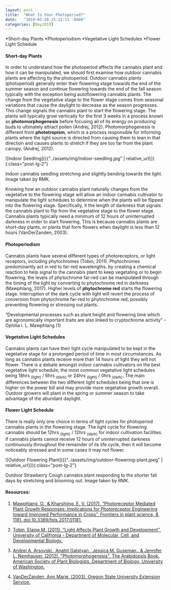 ```yaml
---
layout: post
title:  "What Is Your Photoperiod?"
date:   "2019-05-20 15:12:11 -0400"
categories: [May2019]
---
```


*Short-day Plants
*Photoperiodism
*Vegetative Light Schedules
*Flower Light Schedule 

#### Short-day Plants
In order to understand how the photoperiod affects the cannabis plant and how it can be manipulated, we should first examine how outdoor cannabis plants are affecting by the photoperiod. Outdoor cannabis plants (photoperiod) generally enter their flowering stage towards the end of the summer season and continue flowering towards the end of the fall season typically with the exception being autoflowering cannabis plants. The change from the vegetative stage to the flower stage comes from seasonal variations that cause the daylight to decrease as the season progresses. This change signals the cannabis plant to start the flowering stage. The plants will typically grow vertically for the first 3 weeks in a process known as <b>photomorphogenesis</b> before focusing all of its energy on producing buds to ultimately attract pollen (Andrej, 2012). Photomorphogenesis is different from <b>phototropism</b>, which is a process responsible for informing plants where the light source is directed from causing them to lean in that direction and causes plants to stretch if they are too far from the plant canopy. (Andrej, 2012).

![Indoor Seedling]({{"../assets/img/indoor-seedling.jpg" | relative_url}}){:class="post-lg-2"}
<div class="text-center blog-caption">
Indoor cannabis seedling stretching and slightly bending towards the light. Image taken by RMK.
</div>

Knowing how an outdoor cannabis plant naturally changes from the vegetative to the flowering stage will allow an indoor cannabis cultivator to manipulate the light schedules to determine when the plants will be flipped into the flowering stage. Specifically, it the length of darkness that signals the cannabis plant to flip from the vegetative stage to the flower stage. Cannabis plants typically need a minimum of 12 hours of uninterrupted darkness in order to start flowering. This is because cannabis plants are short-day plants, or plants that form flowers when daylight is less than 12 hours (VanDerZanden, 2003).

#### Photoperiodism
Cannabis plants have several different types of photoreceptors, or light receptors, including phytochromes (Tobin, 2011). Phytochromes predominantly act in red to far-red wavelengths. by creating a chemical reaction to help signal to the cannabis plant to keep vegetating or to begin flowering, the levels of phytochrome far-red can be manipulated through the timing of the light by converting to phytochrome red in darkness (Mawphlang, 2017). Higher levels of <b>phytochrome red</b> starts the flowering stage. Interruption of the dark cycle with light will revert the process of conversion from phytochrome far-red to phytochrome red, possibly preventing flowering or stressing out plants. 

<div class="text-center blog-quote">
“Developmental processes such as plant height and flowering time which are agronomically important traits are also linked to cryptochrome activity” -Ophilia I. L. Mawphlang (1)
</div>

#### Vegetative Light Schedules
Cannabis plants can have their light cycle manipulated to be kept in the vegetative stage for a prolonged period of time in most circumstances. As long as cannabis plants receive more than 14 hours of light they will not flower. There is a debate amongst indoor cannabis cultivators on the best vegetative light schedule, the most common vegetative light schedules being 18hrs <sub>(light)</sub> / 6hrs <sub>(dark)</sub> or 24hrs <sub>(light)</sub> / 0hrs <sub>(dark)</sub>. The main differences between the two different light schedules being that one is higher on the power bill and may provide more vegetative growth overall. Outdoor growers will plant in the spring or summer season to take advantage of the abundant daylight. 

#### Flower Light Schedule
There is really only one choice in terms of light cycles for photoperiod cannabis plants in the flowering stage. The light cycle for flowering cannabis should be 12hrs <sub>(light)</sub> / 12hrs <sub>(dark)</sub> for indoor cultivation facilities. If cannabis plants cannot receive 12 hours of uninterrupted darkness continuously throughout the remainder of its life cycle, then it will become noticeably stressed and in some cases it may not flower. 

![Outdoor Flowering Plant]({{"../assets/img/outdoor-flowering-plant.jpeg" | relative_url}}){:class="post-lg-2"}
<div class="text-center blog-caption">
Outdoor Strawberry Cough cannabis plant responding to the shorter fall days by stretching and blooming out. Image taken by RMK.
</div>

#### Resources:
1. [Mawphlang, O., & Kharshiing, E. V. (2017). “Photoreceptor Mediated Plant Growth Responses: Implications for Photoreceptor Engineering toward Improved Performance in Crops”. Frontiers in plant science, 8, 1181. doi:10.3389/fpls.2017.01181.](https://www.ncbi.nlm.nih.gov/pmc/articles/PMC5504655/#!po=15.8784)

2. [Tobin, Elaine M. (2011). “Light Affects Plant Growth and Development”. University of Califronia - Department of Molecular, Cell, and Developmental Biology.](https://www.mcdb.ucla.edu/Research/Tobin/lab/Research/research.html)

3. [Andrej A. Arsovski., Anahit Galstyan., Jessica M. Guseman., & Jennifer L. Nemhauser. (2012). "Photomorphogenesis". The Arabidopsis Book. American Society of Plant Biologists. Department of Biology, University of Washington.](https://www.researchgate.net/publication/224951264_Photomorphogenesis)

4. [VanDerZanden, Ann Marie. (2003). Oregon State University Extension Service.](https://extension.oregonstate.edu/news/what-are-short-day-long-day-plants)

